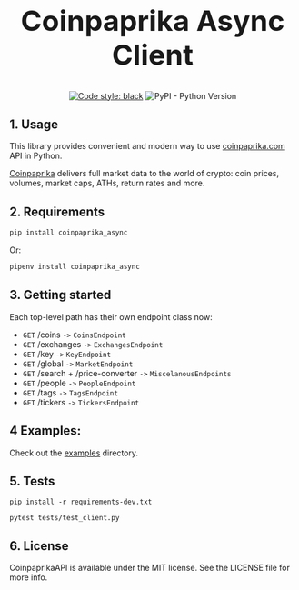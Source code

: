 <div align="center">
<h1 style="font-size:50px;">Coinpaprika Async Client</h1>

[![Code style: black](https://img.shields.io/badge/code%20style-black-000000.svg)](https://github.com/psf/black)
![PyPI - Python Version](https://img.shields.io/pypi/pyversions/coinpaprika-async)

</div>

## 1. Usage

This library provides convenient and modern way to use [coinpaprika.com](https://api.coinpaprika.com/) API in Python.

[Coinpaprika](https://coinpaprika.com/) delivers full market data to the world of crypto: coin prices, volumes, market caps, ATHs, return rates and more.

## 2. Requirements

```sh
pip install coinpaprika_async
```

Or:

```sh
pipenv install coinpaprika_async
```

## 3. Getting started

Each top-level path has their own endpoint class now:


- `GET` /coins `->` `CoinsEndpoint`
- `GET` /exchanges `->` `ExchangesEndpoint`
- `GET` /key `->` `KeyEndpoint`
- `GET` /global `->` `MarketEndpoint`
- `GET` /search + /price-converter `->` `MiscelanousEndpoints`
- `GET` /people `->` `PeopleEndpoint`
- `GET` /tags `->` `TagsEndpoint`
- `GET` /tickers `->` `TickersEndpoint`


## 4 Examples:

Check out the [examples](./examples) directory.

## 5. Tests

```test
pip install -r requirements-dev.txt

pytest tests/test_client.py
```

## 6. License
CoinpaprikaAPI is available under the MIT license. See the LICENSE file for more info.
